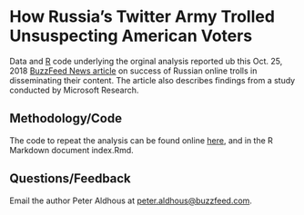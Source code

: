 # How Russia’s Twitter Army Trolled Unsuspecting American Voters

Data and [R](https://www.r-project.org/) code underlying the orginal analysis reported ub this Oct. 25, 2018 [BuzzFeed News article](https://www.buzzfeednews.com/article/peteraldhous/rrussia-online-trolls-engagement-strategy) on success of Russian online trolls in disseminating their content. The article also describes findings from a study conducted by Microsoft Research.

## Methodology/Code

The code to repeat the analysis can be found online [here](https://buzzfeednews.github.io/2018-20-russiane-twitter-trolls), and in the R Markdown document index.Rmd.


## Questions/Feedback

Email the author Peter Aldhous at peter.aldhous@buzzfeed.com.